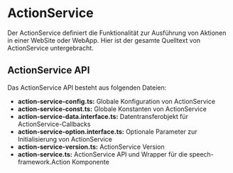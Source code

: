 # ActionService

Der ActionService definiert die Funktionalität zur Ausführung von Aktionen in einer WebSite oder WebApp.
Hier ist der gesamte Quelltext von ActionService untergebracht.


## ActionService API

Das ActionService API besteht aus folgenden Dateien:

* **action-service-config.ts:** Globale Konfiguration von ActionService
* **action-service-const.ts:** Globale Konstanten von ActionService
* **action-service-data.interface.ts:** Datentransferobjekt für ActionService-Callbacks 
* **action-service-option.interface.ts:** Optionale Parameter zur Initialisierung von ActionService
* **action-service-version.ts:** ActionService Version
* **action-service.ts:** ActionService API und Wrapper für die speech-framework.Action Komponente

